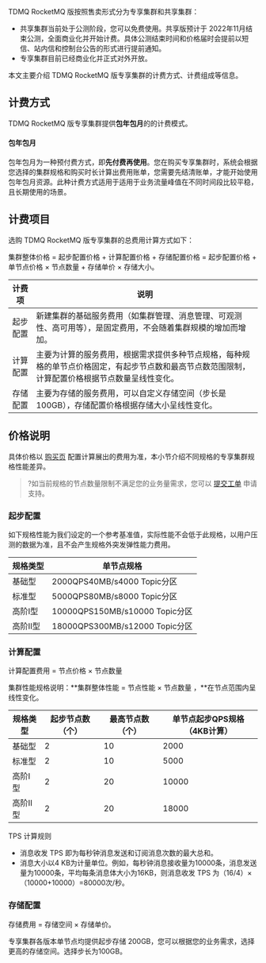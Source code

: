TDMQ RocketMQ 版按照售卖形式分为专享集群和共享集群：

- 共享集群当前处于公测阶段，您可以免费使用。共享版预计于 2022年11月结束公测，全面商业化并开始计费。具体公测结束时间和价格届时会提前以短信、站内信和控制台公告的形式进行提前通知。
- 专享集群目前已经商业化并正式对外开放。 

本文主要介绍 TDMQ RocketMQ 版专享集群的计费方式、计费组成等信息。

## 计费方式

 TDMQ RocketMQ 版专享集群提供**包年包月**的的计费模式。

#### 包年包月

包年包月为一种预付费方式，即**先付费再使用**。您在购买专享集群时，系统会根据您选择的集群规格和购买时长计算出费用账单，您需要先结清账单，才能开始使用包年包月资源。此种计费方式适用于适用于业务流量峰值在不同时间段比较平稳，且长期使用的场景。



## 计费项目

选购 TDMQ RocketMQ 版专享集群的总费用计算方式如下：

集群整体价格 = 起步配置价格 + 计算配置价格 + 存储配置价格 = 起步配置价格 + 单节点价格 × 节点数量 + 存储单价 × 存储大小。

| 计费项   | 说明                                                         |
| -------- | ------------------------------------------------------------ |
| 起步配置 | 新建集群的基础服务费用（如集群管理、消息管理、可观测性、高可用等），是固定费用，不会随着集群规模的增加而增加。 |
| 计算配置 | 主要为计算的服务费用，根据需求提供多种节点规格，每种规格的单节点价格固定，有起步节点数和最高节点数范围限制，计算配置价格根据节点数量呈线性变化。 |
| 存储配置 | 主要为存储的服务费用，可以自定义存储空间（步长是100GB），存储配置价格根据存储大小呈线性变化。 |





## 价格说明

具体价格以 [购买页](https://buy.cloud.tencent.com/tdmq?protocol=RocketMQ&rid=9&clusterType=standard) 配置计算展出的费用为准，本小节介绍不同规格的专享集群规格性能差异。

> ?如当前规格的节点数量限制不满足您的业务量需求，您可以 [提交工单](https://console.cloud.tencent.com/workorder/category) 申请支持。



### 起步配置

如下规格性能为我们设定的一个参考基准值，实际性能不会低于此规格，以用户压测的数据为准，且不会产生规格外突发弹性能力费用。

| 规格类型 | 单节点规格                     |
| -------- | ------------------------------ |
| 基础型   | 2000QPS40MB/s4000 Topic分区    |
| 标准型   | 5000QPS80MB/s8000 Topic分区    |
| 高阶I型  | 10000QPS150MB/s10000 Topic分区 |
| 高阶II型 | 18000QPS300MB/s12000 Topic分区 |





### 计算配置

计算配置费用 = 节点价格 × 节点数量

集群性能规格说明：**集群整体性能 = 节点性能 × 节点数量 ，**在节点范围内呈线性变化。

| **规格类型** | **起步节点数（个）** | **最高节点数（个）** | **单节点起步QPS规格（4KB计算）** |
| ------------ | -------------------- | -------------------- | -------------------------------- |
| 基础型       | 2                    | 10                   | 2000                             |
| 标准型       | 2                    | 10                   | 5000                             |
| 高阶I型      | 2                    | 20                   | 10000                            |
| 高阶II型     | 2                    | 20                   | 18000                            |

TPS 计算规则

- 消息收发 TPS 即为每秒钟消息发送和订阅消息次数的最大总和。
- 消息大小以4 KB为计量单位。例如，每秒钟消息接收量为10000条，消息发送量为10000条，平均每条消息体大小为16KB，则消息收发 TPS 为（16/4）×（10000+10000）=80000次/秒。



### 存储配置

存储费用 = 存储空间 × 存储单价。

专享集群各版本单节点均提供起步存储 200GB，您可以根据您的业务需求，选择更高的存储空间。选择步长为100GB。
